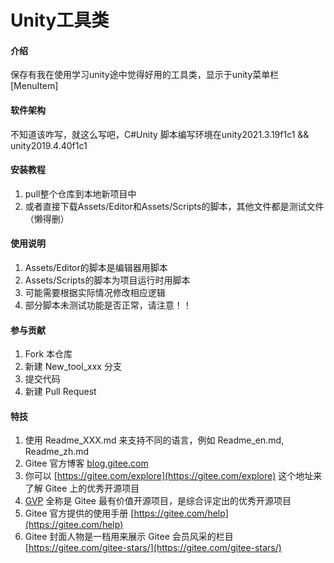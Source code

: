 # Unity工具类

#### 介绍
保存有我在使用学习unity途中觉得好用的工具类，显示于unity菜单栏[MenuItem]

#### 软件架构
不知道该咋写，就这么写吧，C#Unity
脚本编写环境在unity2021.3.19f1c1 && unity2019.4.40f1c1


#### 安装教程

1.  pull整个仓库到本地新项目中
2.  或者直接下载Assets/Editor和Assets/Scripts的脚本，其他文件都是测试文件（懒得删）
 

#### 使用说明

1.  Assets/Editor的脚本是编辑器用脚本
2.  Assets/Scripts的脚本为项目运行时用脚本
3.  可能需要根据实际情况修改相应逻辑
4.  部分脚本未测试功能是否正常，请注意！！

#### 参与贡献

1.  Fork 本仓库
2.  新建 New_tool_xxx 分支
3.  提交代码
4.  新建 Pull Request


#### 特技

1.  使用 Readme\_XXX.md 来支持不同的语言，例如 Readme\_en.md, Readme\_zh.md
2.  Gitee 官方博客 [blog.gitee.com](https://blog.gitee.com)
3.  你可以 [https://gitee.com/explore](https://gitee.com/explore) 这个地址来了解 Gitee 上的优秀开源项目
4.  [GVP](https://gitee.com/gvp) 全称是 Gitee 最有价值开源项目，是综合评定出的优秀开源项目
5.  Gitee 官方提供的使用手册 [https://gitee.com/help](https://gitee.com/help)
6.  Gitee 封面人物是一档用来展示 Gitee 会员风采的栏目 [https://gitee.com/gitee-stars/](https://gitee.com/gitee-stars/)
